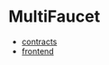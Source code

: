 # MultiFaucet
+ [contracts](https://github.com/alt-research/alt-contracts/tree/feat/faucet-contract/contracts/faucet)
+ [frontend](https://github.com/alt-research/MultiFaucet/tree/master/frontend)


